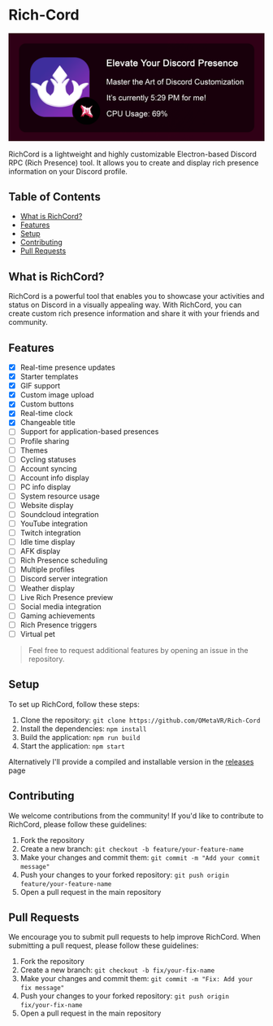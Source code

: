 # Rich-Cord

![Rich-Cord Banner](Banner.png)

RichCord is a lightweight and highly customizable Electron-based Discord RPC (Rich Presence) tool. It allows you to create and display rich presence information on your Discord profile.

## Table of Contents
- [What is RichCord?](#what-is-richcord)
- [Features](#features)
- [Setup](#setup)
- [Contributing](#contributing)
- [Pull Requests](#pull-requests)

## What is RichCord?

RichCord is a powerful tool that enables you to showcase your activities and status on Discord in a visually appealing way. With RichCord, you can create custom rich presence information and share it with your friends and community.

## Features

- [x] Real-time presence updates
- [x] Starter templates
- [x] GIF support
- [x] Custom image upload
- [x] Custom buttons
- [x] Real-time clock
- [x] Changeable title
- [ ] Support for application-based presences
- [ ] Profile sharing
- [ ] Themes
- [ ] Cycling statuses
- [ ] Account syncing
- [ ] Account info display
- [ ] PC info display
- [ ] System resource usage
- [ ] Website display
- [ ] Soundcloud integration
- [ ] YouTube integration
- [ ] Twitch integration
- [ ] Idle time display
- [ ] AFK display
- [ ] Rich Presence scheduling
- [ ] Multiple profiles
- [ ] Discord server integration
- [ ] Weather display
- [ ] Live Rich Presence preview
- [ ] Social media integration
- [ ] Gaming achievements
- [ ] Rich Presence triggers
- [ ] Virtual pet

> Feel free to request additional features by opening an issue in the repository.

## Setup

To set up RichCord, follow these steps:

1. Clone the repository: `git clone https://github.com/OMetaVR/Rich-Cord`
2. Install the dependencies: `npm install`
3. Build the application: `npm run build`
4. Start the application: `npm start`

Alternatively I'll provide a compiled and installable version in the [releases](https://github.com/OMetaVR/Rich-Cord) page

## Contributing

We welcome contributions from the community! If you'd like to contribute to RichCord, please follow these guidelines:

1. Fork the repository
2. Create a new branch: `git checkout -b feature/your-feature-name`
3. Make your changes and commit them: `git commit -m "Add your commit message"`
4. Push your changes to your forked repository: `git push origin feature/your-feature-name`
5. Open a pull request in the main repository

## Pull Requests

We encourage you to submit pull requests to help improve RichCord. When submitting a pull request, please follow these guidelines:

1. Fork the repository
2. Create a new branch: `git checkout -b fix/your-fix-name`
3. Make your changes and commit them: `git commit -m "Fix: Add your fix message"`
4. Push your changes to your forked repository: `git push origin fix/your-fix-name`
5. Open a pull request in the main repository

